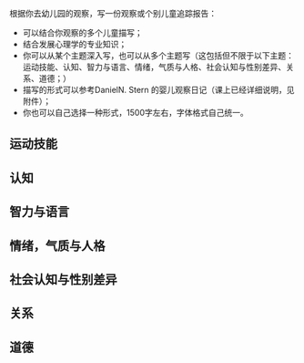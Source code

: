 根据你去幼儿园的观察，写一份观察或个别儿童追踪报告：

- 可以结合你观察的多个儿童描写；
- 结合发展心理学的专业知识；
- 你可以从某个主题深入写，也可以从多个主题写（这包括但不限于以下主题：运动技能、认知、智力与语言、情绪，气质与人格、社会认知与性别差异、关系、道德；）
- 描写的形式可以参考DanielN. Stern 的婴儿观察日记（课上已经详细说明，见附件）；
- 你也可以自己选择一种形式，1500字左右，字体格式自己统一。

## 运动技能
## 认知
## 智力与语言
## 情绪，气质与人格
## 社会认知与性别差异
## 关系
## 道德